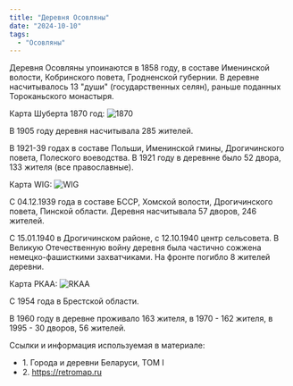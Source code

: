 ```yaml
---
title: "Деревня Осовляны"
date: "2024-10-10"
tags:
  - "Осовляны"
---
```


Деревня Осовляны упоинаются в 1858 году, в составе Именинской волости, Кобринского повета, Гродненской губернии. В деревне насчитывалось 13 "души" (государственных селян), раньше поданных Тороканьского монастыря.

Карта Шуберта 1870 год:
![1870](https://github.com/user-attachments/assets/f16aaa0f-ebc9-414f-8554-183cafc3717d)

В 1905 году деревня насчитывала 285 жителей.

В 1921-39 годах в составе Польши, Именинской гмины, Дрогичинского повета, Полеского воеводства.
В 1921 году в деревнне было 52 двора, 133 жителя (все православные).

Карта WIG:
![WIG](https://github.com/user-attachments/assets/45046ac3-3841-4343-a43c-4e4d7bec158a)

С 04.12.1939 года в составе БССР, Хомской волости, Дрогичинского повета, Пинской области. Деревня насчитывала 57 дворов, 246 жителей.

С 15.01.1940 в Дрогичинском районе, с 12.10.1940 центр сельсовета. В Великую Отечественную войну деревня была частично сожжена немецко-фашисткими захватчиками. На фронте погибло 8 жителей деревни.

Карта РКАА:
![RKAA](https://github.com/user-attachments/assets/6f0a4958-58ca-42db-ab80-c5678c00d29d)

С 1954 года в Брестской области.

В 1960 году в деревне проживало 163 жителя, в 1970 - 162 жителя, в 1995 - 30 дворов, 56 жителей.

Ссылки и информация используемая в материале:
- 1\. Города и деревни Беларуси, ТОМ I
- 2\. https://retromap.ru
